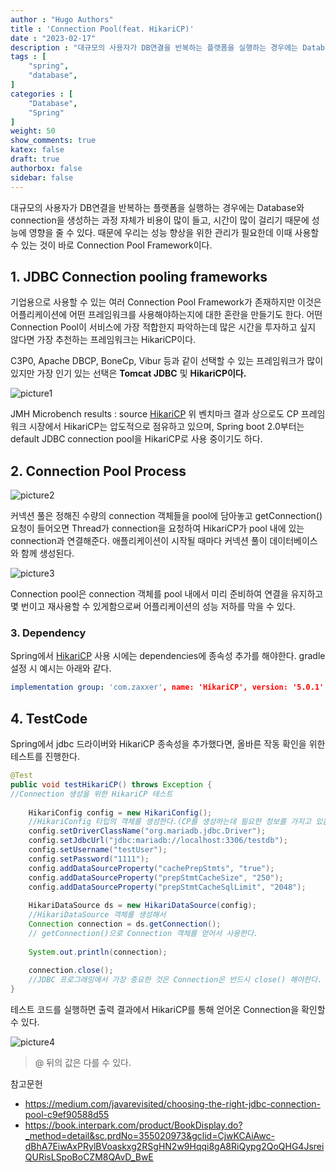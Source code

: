 ```yaml
---
author : "Hugo Authors"
title : 'Connection Pool(feat. HikariCP)'
date : "2023-02-17"
description : "대규모의 사용자가 DB연결을 반복하는 플랫폼을 실행하는 경우에는 Database와 connection을 생성하는 과정 자체가 비용이 많이 들고, 시간이 많이 걸리기 때문에 성능에 영향을 줄 수 있다."
tags : [
    "spring",
    "database",
]
categories : [
    "Database",
    "Spring"
]
weight: 50
show_comments: true
katex: false
draft: true
authorbox: false
sidebar: false
---
```


대규모의 사용자가 DB연결을 반복하는 플랫폼을 실행하는 경우에는 Database와 connection을 생성하는 과정 자체가 비용이 많이 들고, 시간이 많이 걸리기 때문에 성능에 영향을 줄 수 있다. 때문에 우리는 성능 향상을 위한 관리가 필요한데 이때 사용할 수 있는 것이 바로 Connection Pool Framework이다.

## 1. JDBC Connection pooling frameworks
기업용으로 사용할 수 있는 여러 Connection Pool Framework가 존재하지만 이것은 어플리케이션에 어떤 프레임워크를 사용해야하는지에 대한 혼란을 만들기도 한다. 어떤 Connection Pool이 서비스에 가장 적합한지 파악하는데 많은 시간을 투자하고 싶지 않다면 가장 추천하는 프레임워크는 HikariCP이다.

C3P0, Apache DBCP, BoneCp, Vibur 등과 같이 선택할 수 있는 프레임워크가 많이 있지만 가장 인기 있는 선택은 **Tomcat JDBC** 및 **HikariCP이다.** 

![picture1](/images/cp-ranking.png)

JMH Microbench results : source [HikariCP](https://github.com/brettwooldridge/HikariCP)
위 벤치마크 결과 상으로도 CP 프레임워크 시장에서  HikariCP는 압도적으로 점유하고 있으며, Spring boot 2.0부터는 default JDBC connection pool을 HikariCP로 사용 중이기도 하다. 

## 2. Connection Pool Process

![picture2](/images/Pasted%20image%2020230103170933.png)

커넥션 풀은 정해진 수량의 connection 객체들을 pool에 담아놓고 getConnection() 요청이 들어오면 Thread가 connection을 요청하여 HikariCP가 pool 내에 있는 connection과 연결해준다. 애플리케이션이 시작될 때마다 커넥션 풀이 데이터베이스와 함께 생성된다.

![picture3](/images/Pasted%20image%2020230103172351.png)


Connection pool은 connection 객체를 pool 내에서 미리 준비하여 연결을 유지하고 몇 번이고 재사용할 수 있게함으로써 어플리케이션의 성능 저하를 막을 수 있다. 

### 3. Dependency
Spring에서 [HikariCP](https://mvnrepository.com/artifact/com.zaxxer/HikariCP) 사용 시에는 dependencies에 종속성 추가를 해야한다. 
gradle 설정 시 예시는 아래와 같다.  

```yaml
implementation group: 'com.zaxxer', name: 'HikariCP', version: '5.0.1'
```

## 4. TestCode
Spring에서 jdbc 드라이버와 HikariCP 종속성을 추가했다면, 올바른 작동 확인을 위한 테스트를 진행한다. 
```java
@Test  
public void testHikariCP() throws Exception { 
//Connection 생성을 위한 HikariCP 테스트  
  
    HikariConfig config = new HikariConfig(); 
    //HikariConfig 타입의 객체를 생성한다.(CP를 생성하는데 필요한 정보를 가지고 있음)  
    config.setDriverClassName("org.mariadb.jdbc.Driver");  
    config.setJdbcUrl("jdbc:mariadb://localhost:3306/testdb");  
    config.setUsername("testUser");  
    config.setPassword("1111");  
    config.addDataSourceProperty("cachePrepStmts", "true");  
    config.addDataSourceProperty("prepStmtCacheSize", "250");  
    config.addDataSourceProperty("prepStmtCacheSqlLimit", "2048");  
  
    HikariDataSource ds = new HikariDataSource(config); 
    //HikariDataSource 객체를 생성해서  
    Connection connection = ds.getConnection(); 
    // getConnection()으로 Connection 객체를 얻어서 사용한다.  
  
    System.out.println(connection);  
  
    connection.close();  
	//JDBC 프로그래밍에서 가장 중요한 것은 Connection은 반드시 close() 해야한다.
}
```

테스트 코드를 실행하면 출력 결과에서 HikariCP를 통해 얻어온 Connection을 확인할 수 있다.

![picture4](/images/Pasted%20image%2020230103165220.png)


>@ 뒤의 값은 다를 수 있다. 

참고문헌
- https://medium.com/javarevisited/choosing-the-right-jdbc-connection-pool-c9ef90588d55
- https://book.interpark.com/product/BookDisplay.do?_method=detail&sc.prdNo=355020973&gclid=CjwKCAiAwc-dBhA7EiwAxPRylBVoaskxg2RSgHN2w9Hqqi8gA8RiQypg2QoQHG4JsreiQURisLSpoBoCZM8QAvD_BwE
